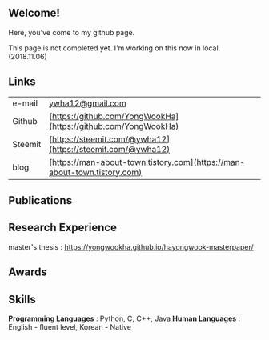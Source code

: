 ## Welcome!

Here, you've come to my github page.

This page is not completed yet. I'm working on this now in local. (2018.11.06)

## Links

| | |
|-|-|
| e-mail | ywha12@gmail.com |
| Github | [https://github.com/YongWookHa](https://github.com/YongWookHa) |
| Steemit | [https://steemit.com/@ywha12](https://steemit.com/@ywha12) |
| blog | [https://man-about-town.tistory.com](https://man-about-town.tistory.com) |

## Publications

## Research Experience
master's thesis : [https://yongwookha.github.io/hayongwook-masterpaper/
](https://yongwookha.github.io/hayongwook-masterpaper/)

## Awards

## Skills

**Programming Languages** : Python, C, C++, Java
**Human Languages** : English - fluent level, Korean - Native
